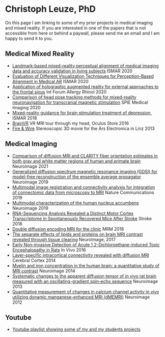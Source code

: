 # Christoph Leuze, PhD
On this page I am linking to some of my prior projects in medical imaging and mixed reality. If you are interested in one of the papers that is not accessible from here or behind a paywall, please send me an email and I am happy to send it to you.


## Medical Mixed Reality
- [Landmark-based mixed-reality perceptual alignment of medical imaging data and accuracy validation in living subjects](https://ieeexplore.ieee.org/document/9284724) ISMAR 2020
- [Evaluation of Different Visualization Techniques for Perception-Based Alignment in Medical AR](https://ieeexplore.ieee.org/document/9288470) ISMAR 2020
- [Application of holographic augmented reality for external approaches to the frontal sinus](https://pubmed.ncbi.nlm.nih.gov/32362076/) Int Forum Allergy Rhinol 2020
- [Comparison of head pose tracking methods for mixed-reality neuronavigation for transcranial magnetic stimulation](https://www.spiedigitallibrary.org/conference-proceedings-of-spie/11315/113150L/Comparison-of-head-pose-tracking-methods-for-mixed-reality-neuronavigation/10.1117/12.2547917.short?SSO=1) SPIE Medical Imaging 2020
- [Mixed-reality guidance for brain stimulation treatment of depression](https://ieeexplore.ieee.org/document/8699167), ISMAR 2018
- [BrainVR](https://www.oculus.com/experiences/gear-vr/1054562921301922/) VR MRI tour through my head, Oculus Store 2016
- [Fire & Wire](https://vimeo.com/79340161) Stereoscopic 3D movie for the Ars Electronica in Linz 2013


## Medical Imaging
- [Comparison of diffusion MRI and CLARITY fiber orientation estimates in both gray and white matter regions of human and primate brain](https://www.sciencedirect.com/science/article/pii/S1053811920311770?utm_campaign=STMJ_AUTH_SERV_PUBLISHED&utm_medium=email&utm_acid=77499739&SIS_ID=&dgcid=STMJ_AUTH_SERV_PUBLISHED&CMX_ID=&utm_in=DM110556&utm_source=AC_) Neuroimage 2021
- [Generalized diffusion spectrum magnetic resonance imaging (GDSI) for model-free reconstruction of the ensemble average propagator](https://pubmed.ncbi.nlm.nih.gov/30684636/) Neuroimage 2019
- [Multimodal image registration and connectivity analysis for integration of connectomic data from microscopy to MRI](https://pubmed.ncbi.nlm.nih.gov/31796741/) Nature Communications 2019
- [Multimodal characterization of the human nucleus accumbens](https://pubmed.ncbi.nlm.nih.gov/31077843/) Neuroimage 2019
- [RNA-Sequencing Analysis Revealed a Distinct Motor Cortex Transcriptome in Spontaneously Recovered Mice After Stroke](https://pubmed.ncbi.nlm.nih.gov/30354987/) Stroke 2018
- [Double diffusion encoding MRI for the clinic](https://pubmed.ncbi.nlm.nih.gov/29266375/) MRM 2018
- [The separate effects of lipids and proteins on brain MRI contrast revealed through tissue clearing](https://pubmed.ncbi.nlm.nih.gov/28411157/) Neuroimage, 2017
- [Early Non-invasive Detection of Acute 1,2-Dichloroethane-induced Toxic Encephalopathy in Rats](https://pubmed.ncbi.nlm.nih.gov/27815462/) In Vivo 2016
- [Layer-specific intracortical connectivity revealed with diffusion MRI](https://pubmed.ncbi.nlm.nih.gov/23099298/) Cerebral Cortex 2014
- [Myelin and iron concentration in the human brain: a quantitative study of MRI contrast](https://pubmed.ncbi.nlm.nih.gov/24607447/) Neuroimage 2014
- [Systematic changes to the apparent diffusion tensor of in vivo rat brain measured with an oscillating-gradient spin-echo sequence](https://pubmed.ncbi.nlm.nih.gov/23274188/) Neuroimage 2013
- [Quantitative measurement of changes in calcium channel activity in vivo utilizing dynamic manganese-enhanced MRI (dMEMRI)](https://pubmed.ncbi.nlm.nih.gov/22227885/) Neuroimage 2012

## Youtube
- [Youtube playlist showing some of my and my students projects](https://youtube.com/playlist?list=PL-96yJ14OZLtNvuQdccgfA08D9gTcw0U5)
